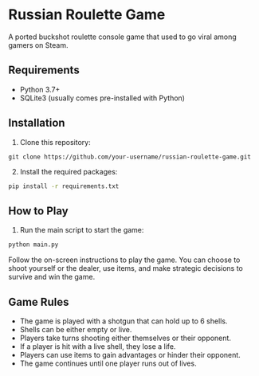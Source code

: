 # Russian Roulette Game

A ported buckshot roulette console game that used to go viral among gamers on Steam.

## Requirements

- Python 3.7+
- SQLite3 (usually comes pre-installed with Python)

## Installation

1. Clone this repository:

```bach
git clone https://github.com/your-username/russian-roulette-game.git
```

2. Install the required packages:

```bash
pip install -r requirements.txt
```

## How to Play

1. Run the main script to start the game:

```bash
python main.py
```

Follow the on-screen instructions to play the game. You can choose to shoot yourself or the dealer, use items, and make strategic decisions to survive and win the game.

## Game Rules

- The game is played with a shotgun that can hold up to 6 shells.
- Shells can be either empty or live.
- Players take turns shooting either themselves or their opponent.
- If a player is hit with a live shell, they lose a life.
- Players can use items to gain advantages or hinder their opponent.
- The game continues until one player runs out of lives.

